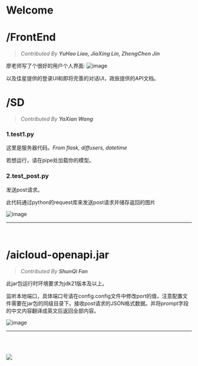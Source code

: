 # Welcome

# /FrontEnd

> *Contributed By **YuHao Liao, JiaXing Lin, ZhengChen Jin***

廖老师写了个很好的用户个人界面:
![image](https://github.com/user-attachments/assets/6f767a83-c3ad-445c-98c6-9a017eb6a765)

以及佳星提供的登录UI和即将完善的对话UI，政辰提供的API文档。

# /SD

> *Contributed By **YaXian Wang***

### 1.test1.py

这里是服务器代码。*From flask, diffusers, datetime*

若想运行，请在pipe处加载你的模型。

### 2.test_post.py

发送post请求。

此代码通过python的request库来发送post请求并储存返回的图片

![image](https://github.com/user-attachments/assets/673d3967-e855-40b9-a5f9-39c56266da1a)


---

<br>

# /aicloud-openapi.jar

> *Contributed By **ShunQi Fan***

此jar包运行时环境要求为jdk21版本及以上。

监听本地端口，具体端口号请在config.config文件中修改port的值，注意配置文件需要在jar包的同级目录下。接收post请求的JSON格式数据。并将prompt字段的中文内容翻译成英文后返回全部内容。

![image](https://github.com/user-attachments/assets/fa97f47d-67b9-44c1-aaef-d686137dc18f)



---

<br><br>

![](https://img0.baidu.com/it/u=4148068778,2767666820&fm=253&fmt=auto&app=138&f=JPEG?w=1339&h=800)
